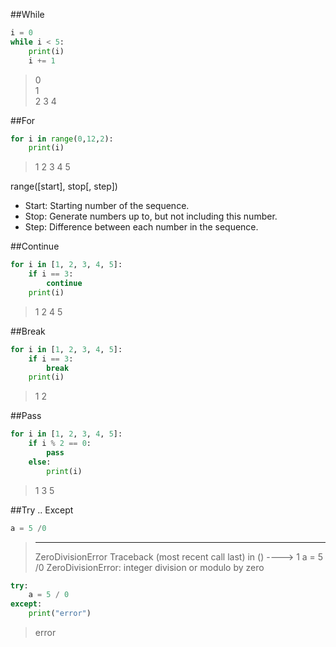 ##While
```python
i = 0
while i < 5:
    print(i)
    i += 1
```
> 0 <br/> 
> 1  
> 2 
> 3 
> 4 

##For
```python
for i in range(0,12,2):
    print(i)
```
> 1
> 2
> 3
> 4
> 5

range([start], stop[, step])
- Start: Starting number of the sequence.
- Stop: Generate numbers up to, but not including this number.
- Step: Difference between each number in the sequence.

##Continue
```python
for i in [1, 2, 3, 4, 5]:
    if i == 3:
        continue
    print(i)
```
> 1
> 2
> 4
> 5

##Break
```python
for i in [1, 2, 3, 4, 5]:
    if i == 3:
        break
    print(i)
```
> 1
> 2

##Pass
```python
for i in [1, 2, 3, 4, 5]:
    if i % 2 == 0:
        pass
    else:
        print(i)
```
> 1
> 3
> 5

##Try .. Except
```python
a = 5 /0
```
> ---------------------------------------------------------------------------
> ZeroDivisionError                         Traceback (most recent call last)
> <ipython-input-489-0aec5d0a819c> in <module>()
> ----> 1 a = 5 /0
> ZeroDivisionError: integer division or modulo by zero

```python
try:
    a = 5 / 0
except:
    print("error")
```
> error
